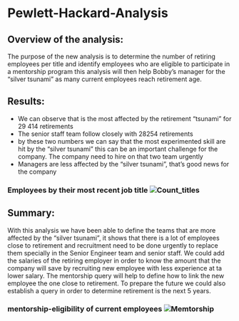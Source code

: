 # Pewlett-Hackard-Analysis

## Overview of the analysis:
The purpose of the new analysis is to determine the number of retiring employees per title and identify employees who are eligible to participate in a mentorship program this analysis will then help Bobby’s manager for the “silver tsunami” as many current employees reach retirement age.
## Results:
* We can observe that   is the most affected by the retirement “tsunami” for 29 414 retirements
* The senior staff team follow closely with 28254 retirements
* by these two numbers we can say that the most experimented skill are hit by the “silver tsunami” this can be an important challenge for the company.  The company need to hire on that two team urgently
* Managers are less affected by the “silver tsunami”, that’s good news for the company
### Employees by their most recent job title ![Count_titles](https://user-images.githubusercontent.com/89410157/136522524-49ecefe2-1418-4ea2-8528-1deb53106b8c.png)

## Summary:
With this analysis we have been able to define the teams that are more affected by the “silver tsunami”, it shows that there is a lot of employees close to retirement and recruitment need to be done urgently to replace them specially in the Senior Engineer team and senior staff.
We could add the salaries of the retiring employer in order to know the amount that the company will save by recruiting new employee with less experience at ta lower salary.
The mentorship query will help to define how to link the new employee the one close to retirement.
To prepare the future we could also establish a query in order to determine retirement is the next 5 years.
### mentorship-eligibility of current employees ![Memtorship](https://user-images.githubusercontent.com/89410157/136522641-02ce3bc9-1139-471a-ad0b-e308e7fa0ac7.png)

